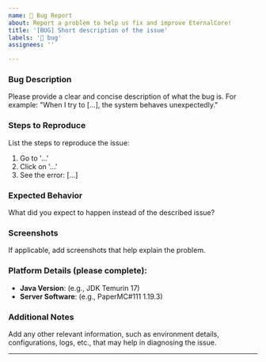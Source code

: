 ```yaml
---
name: 🐞 Bug Report
about: Report a problem to help us fix and improve EternalCore!
title: '[BUG] Short description of the issue'
labels: '🐛 bug'
assignees: ''

---
```


### Bug Description
Please provide a clear and concise description of what the bug is.
For example: "When I try to [...], the system behaves unexpectedly."

### Steps to Reproduce
List the steps to reproduce the issue:
1. Go to '...'
2. Click on '...'
3. See the error: [...]

### Expected Behavior
What did you expect to happen instead of the described issue?

### Screenshots
If applicable, add screenshots that help explain the problem.

### Platform Details (please complete):
- **Java Version**: (e.g., JDK Temurin 17)
- **Server Software**: (e.g., PaperMC#111 1.19.3)

### Additional Notes
Add any other relevant information, such as environment details, configurations, logs, etc., that may help in diagnosing the issue.

---
